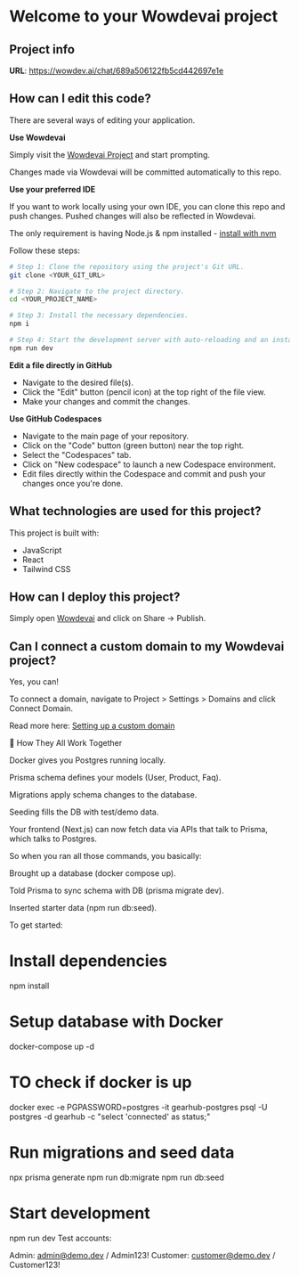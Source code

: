 # Welcome to your Wowdevai project

## Project info

**URL**: https://wowdev.ai/chat/689a506122fb5cd442697e1e

## How can I edit this code?

There are several ways of editing your application.

**Use Wowdevai**

Simply visit the [Wowdevai Project](https://wowdev.ai/chat/689a506122fb5cd442697e1e) and start prompting.

Changes made via Wowdevai will be committed automatically to this repo.

**Use your preferred IDE**

If you want to work locally using your own IDE, you can clone this repo and push changes. Pushed changes will also be reflected in Wowdevai.

The only requirement is having Node.js & npm installed - [install with nvm](https://github.com/nvm-sh/nvm#installing-and-updating)

Follow these steps:

```sh
# Step 1: Clone the repository using the project's Git URL.
git clone <YOUR_GIT_URL>

# Step 2: Navigate to the project directory.
cd <YOUR_PROJECT_NAME>

# Step 3: Install the necessary dependencies.
npm i

# Step 4: Start the development server with auto-reloading and an instant preview.
npm run dev
```

**Edit a file directly in GitHub**

- Navigate to the desired file(s).
- Click the "Edit" button (pencil icon) at the top right of the file view.
- Make your changes and commit the changes.

**Use GitHub Codespaces**

- Navigate to the main page of your repository.
- Click on the "Code" button (green button) near the top right.
- Select the "Codespaces" tab.
- Click on "New codespace" to launch a new Codespace environment.
- Edit files directly within the Codespace and commit and push your changes once you're done.

## What technologies are used for this project?

This project is built with:

- JavaScript
- React
- Tailwind CSS

## How can I deploy this project?

Simply open [Wowdevai](https://wowdev.ai/chat/689a506122fb5cd442697e1e) and click on Share -> Publish.

## Can I connect a custom domain to my Wowdevai project?

Yes, you can!

To connect a domain, navigate to Project > Settings > Domains and click Connect Domain.

Read more here: [Setting up a custom domain](https://docs.wowdevai.dev/tips-tricks/custom-domain#step-by-step-guide)

🧩 How They All Work Together

Docker gives you Postgres running locally.

Prisma schema defines your models (User, Product, Faq).

Migrations apply schema changes to the database.

Seeding fills the DB with test/demo data.

Your frontend (Next.js) can now fetch data via APIs that talk to Prisma, which talks to Postgres.

So when you ran all those commands, you basically:

Brought up a database (docker compose up).

Told Prisma to sync schema with DB (prisma migrate dev).

Inserted starter data (npm run db:seed).

To get started:

# Install dependencies
npm install

# Setup database with Docker
docker-compose up -d

# TO check if docker is up
docker exec -e PGPASSWORD=postgres -it gearhub-postgres psql -U postgres -d gearhub -c "select 'connected' as status;"

# Run migrations and seed data
npx prisma generate 
npm run db:migrate
npm run db:seed

# Start development
npm run dev
Test accounts:

Admin: admin@demo.dev / Admin123!
Customer: customer@demo.dev / Customer123!
